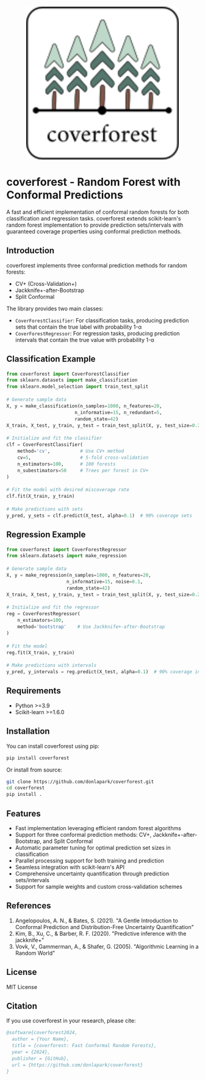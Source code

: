 <p align="center">
  <img width="400" src="https://github.com/donlapark/coverforest/raw/main/doc/images/coverforest_72.png">
</p>

coverforest - Random Forest with Conformal Predictions
============================================================

A fast and efficient implementation of conformal random forests for both classification and regression tasks. coverforest extends scikit-learn's random forest implementation to provide prediction sets/intervals with guaranteed coverage properties using conformal prediction methods.

## Introduction

coverforest implements three conformal prediction methods for random forests:
- CV+ (Cross-Validation+)
- Jackknife+-after-Bootstrap
- Split Conformal

The library provides two main classes:
- `CoverForestClassifier`: For classification tasks, producing prediction sets that contain the true label with probability 1-α
- `CoverForestRegressor`: For regression tasks, producing prediction intervals that contain the true value with probability 1-α

## Classification Example

```python
from coverforest import CoverForestClassifier
from sklearn.datasets import make_classification
from sklearn.model_selection import train_test_split

# Generate sample data
X, y = make_classification(n_samples=1000, n_features=20,
                         n_informative=15, n_redundant=5,
                         random_state=42)
X_train, X_test, y_train, y_test = train_test_split(X, y, test_size=0.2)

# Initialize and fit the classifier
clf = CoverForestClassifier(
    method='cv',           # Use CV+ method
    cv=5,                  # 5-fold cross-validation
    n_estimators=100,      # 100 forests
    n_subestimators=50     # Trees per forest in CV+
)

# Fit the model with desired miscoverage rate
clf.fit(X_train, y_train)

# Make predictions with sets
y_pred, y_sets = clf.predict(X_test, alpha=0.1)  # 90% coverage sets
```

## Regression Example

```python
from coverforest import CoverForestRegressor
from sklearn.datasets import make_regression

# Generate sample data
X, y = make_regression(n_samples=1000, n_features=20,
                      n_informative=15, noise=0.1,
                      random_state=42)
X_train, X_test, y_train, y_test = train_test_split(X, y, test_size=0.2)

# Initialize and fit the regressor
reg = CoverForestRegressor(
    n_estimators=100,
    method='bootstrap'    # Use Jackknife+-after-Bootstrap
)

# Fit the model
reg.fit(X_train, y_train)

# Make predictions with intervals
y_pred, y_intervals = reg.predict(X_test, alpha=0.1)  # 90% coverage intervals
```

## Requirements

- Python >=3.9
- Scikit-learn >=1.6.0

## Installation

You can install coverforest using pip:

```bash
pip install coverforest
```

Or install from source:

```bash
git clone https://github.com/donlapark/coverforest.git
cd coverforest
pip install .
```

## Features

- Fast implementation leveraging efficient random forest algorithms
- Support for three conformal prediction methods: CV+, Jackknife+-after-Bootstrap, and Split Conformal
- Automatic parameter tuning for optimal prediction set sizes in classification
- Parallel processing support for both training and prediction
- Seamless integration with scikit-learn's API
- Comprehensive uncertainty quantification through prediction sets/intervals
- Support for sample weights and custom cross-validation schemes

## References

1. Angelopoulos, A. N., & Bates, S. (2021). "A Gentle Introduction to Conformal Prediction and Distribution-Free Uncertainty Quantification"
2. Kim, B., Xu, C., & Barber, R. F. (2020). "Predictive inference with the jackknife+"
3. Vovk, V., Gammerman, A., & Shafer, G. (2005). "Algorithmic Learning in a Random World"

## License

MIT License

## Citation

If you use coverforest in your research, please cite:

```bibtex
@software{coverforest2024,
  author = {Your Name},
  title = {coverforest: Fast Conformal Random Forests},
  year = {2024},
  publisher = {GitHub},
  url = {https://github.com/donlapark/coverforest}
}
```
